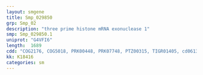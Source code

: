 ```yaml
---
layout: smgene
title: Smp_029850
grp: Smp_02
description: "three prime histone mRNA exonuclease 1"
smp: Smp_029850.1
uniprot: "G4VFI6"
length:  1689
cdd: "COG2176, COG5018, PRK00448, PRK07748, PTZ00315, TIGR01405, cd06133, cl10012, pfam00929, smart00479"
kk: K18416
categories: sm
---
```

